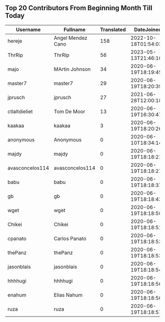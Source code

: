 ## Top 20 Contributors From Beginning Month Till Today ##
|Username|Fullname|Translated|DateJoined|Language|
|--------|--------|----------|----------|-------|
|hereje|Angel Mendez Cano|158|2022-10-18T01:54:03.|es|
|ThrRip|ThrRip|56|2023-05-13T21:46:16.|zh_Hans|
|majo|MArtin Johnson|34|2020-06-19T18:19:45Z|sv|
|master7|master7|29|2020-06-19T18:20:39.|pl|
|jprusch|jprusch|27|2021-06-28T12:00:18.|de|
|ctlaltdieliet|Tom De Moor|13|2020-06-19T16:30:47Z|nl|
|kaakaa|kaakaa|3|2020-06-19T18:20:26Z|ja|
|anonymous|Anonymous|0|2020-06-10T18:34:14.||
|majdy|majdy|0|2020-06-19T18:18:21.||
|avasconcelos114|avasconcelos114|0|2020-06-19T18:18:27Z||
|babu|babu|0|2020-06-19T18:18:37.||
|gb|gb|0|2020-06-19T18:18:43.||
|wget|wget|0|2020-06-19T18:18:50Z||
|Chikei|Chikei|0|2020-06-19T18:18:51Z||
|cpanato|Carlos Panato|0|2020-06-19T18:18:53Z||
|thePanz|thePanz|0|2020-06-19T18:18:53Z||
|jasonblais|jasonblais|0|2020-06-19T18:18:54Z||
|hhhhugi|hhhhugi|0|2020-06-19T18:18:56.||
|enahum|Elias  Nahum|0|2020-06-19T18:18:56Z|es|
|ruza|ruza|0|2020-06-19T18:18:57.||

